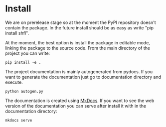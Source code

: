# Install

We are on prerelease stage so at the moment the PyPI repository 
doesn't contain the package. In the future install should be as easy as write "pip install shfl".

At the moment, the best option is install the package in editable mode, linking the package to the source code. 
From the main directory of the project you can write: 

```shell
pip install -e .
```

The project documentation is mainly autogenerated from pydocs. If you want to generate the documentation just go to
documentation directory and execute.


```shell
python autogen.py
```

The documentation is created using [MkDocs](https://www.mkdocs.org/). If you want to see the web version of the 
documentation you can serve after install it with in the documentation directory:

```shell
mkdocs serve
```
